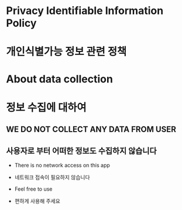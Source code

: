 # Privacy Identifiable Information Policy
# 개인식별가능 정보 관련 정책

# About data collection
# 정보 수집에 대하여

## WE DO NOT COLLECT ANY DATA FROM USER
## 사용자로 부터 어떠한 정보도 수집하지 않습니다

- There is no network access on this app
- 네트워크 접속이 필요하지 않습니다

- Feel free to use
- 편하게 사용해 주세요
